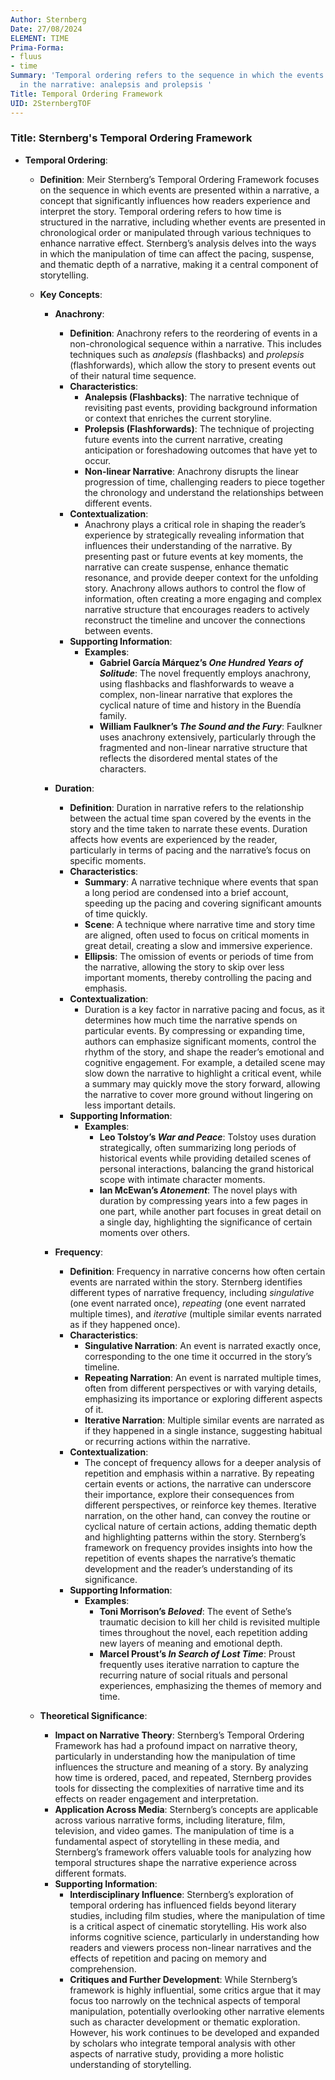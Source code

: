 ```yaml
---
Author: Sternberg
Date: 27/08/2024
ELEMENT: TIME
Prima-Forma:
- fluus
- time
Summary: 'Temporal ordering refers to the sequence in which the events are presented
  in the narrative: analepsis and prolepsis '
Title: Temporal Ordering Framework
UID: 2SternbergTOF
---
```

### Title: **Sternberg's Temporal Ordering Framework**

- **Temporal Ordering**:
  - **Definition**: Meir Sternberg’s Temporal Ordering Framework focuses on the sequence in which events are presented within a narrative, a concept that significantly influences how readers experience and interpret the story. Temporal ordering refers to how time is structured in the narrative, including whether events are presented in chronological order or manipulated through various techniques to enhance narrative effect. Sternberg’s analysis delves into the ways in which the manipulation of time can affect the pacing, suspense, and thematic depth of a narrative, making it a central component of storytelling.

  - **Key Concepts**:
  
    - **Anachrony**:
      - **Definition**: Anachrony refers to the reordering of events in a non-chronological sequence within a narrative. This includes techniques such as *analepsis* (flashbacks) and *prolepsis* (flashforwards), which allow the story to present events out of their natural time sequence.
      - **Characteristics**:
        - **Analepsis (Flashbacks)**: The narrative technique of revisiting past events, providing background information or context that enriches the current storyline.
        - **Prolepsis (Flashforwards)**: The technique of projecting future events into the current narrative, creating anticipation or foreshadowing outcomes that have yet to occur.
        - **Non-linear Narrative**: Anachrony disrupts the linear progression of time, challenging readers to piece together the chronology and understand the relationships between different events.
      - **Contextualization**:
        - Anachrony plays a critical role in shaping the reader’s experience by strategically revealing information that influences their understanding of the narrative. By presenting past or future events at key moments, the narrative can create suspense, enhance thematic resonance, and provide deeper context for the unfolding story. Anachrony allows authors to control the flow of information, often creating a more engaging and complex narrative structure that encourages readers to actively reconstruct the timeline and uncover the connections between events.
      - **Supporting Information**:
        - **Examples**:
          - **Gabriel García Márquez’s *One Hundred Years of Solitude***: The novel frequently employs anachrony, using flashbacks and flashforwards to weave a complex, non-linear narrative that explores the cyclical nature of time and history in the Buendía family.
          - **William Faulkner’s *The Sound and the Fury***: Faulkner uses anachrony extensively, particularly through the fragmented and non-linear narrative structure that reflects the disordered mental states of the characters.

    - **Duration**:
      - **Definition**: Duration in narrative refers to the relationship between the actual time span covered by the events in the story and the time taken to narrate these events. Duration affects how events are experienced by the reader, particularly in terms of pacing and the narrative’s focus on specific moments.
      - **Characteristics**:
        - **Summary**: A narrative technique where events that span a long period are condensed into a brief account, speeding up the pacing and covering significant amounts of time quickly.
        - **Scene**: A technique where narrative time and story time are aligned, often used to focus on critical moments in great detail, creating a slow and immersive experience.
        - **Ellipsis**: The omission of events or periods of time from the narrative, allowing the story to skip over less important moments, thereby controlling the pacing and emphasis.
      - **Contextualization**:
        - Duration is a key factor in narrative pacing and focus, as it determines how much time the narrative spends on particular events. By compressing or expanding time, authors can emphasize significant moments, control the rhythm of the story, and shape the reader’s emotional and cognitive engagement. For example, a detailed scene may slow down the narrative to highlight a critical event, while a summary may quickly move the story forward, allowing the narrative to cover more ground without lingering on less important details.
      - **Supporting Information**:
        - **Examples**:
          - **Leo Tolstoy’s *War and Peace***: Tolstoy uses duration strategically, often summarizing long periods of historical events while providing detailed scenes of personal interactions, balancing the grand historical scope with intimate character moments.
          - **Ian McEwan’s *Atonement***: The novel plays with duration by compressing years into a few pages in one part, while another part focuses in great detail on a single day, highlighting the significance of certain moments over others.

    - **Frequency**:
      - **Definition**: Frequency in narrative concerns how often certain events are narrated within the story. Sternberg identifies different types of narrative frequency, including *singulative* (one event narrated once), *repeating* (one event narrated multiple times), and *iterative* (multiple similar events narrated as if they happened once).
      - **Characteristics**:
        - **Singulative Narration**: An event is narrated exactly once, corresponding to the one time it occurred in the story’s timeline.
        - **Repeating Narration**: An event is narrated multiple times, often from different perspectives or with varying details, emphasizing its importance or exploring different aspects of it.
        - **Iterative Narration**: Multiple similar events are narrated as if they happened in a single instance, suggesting habitual or recurring actions within the narrative.
      - **Contextualization**:
        - The concept of frequency allows for a deeper analysis of repetition and emphasis within a narrative. By repeating certain events or actions, the narrative can underscore their importance, explore their consequences from different perspectives, or reinforce key themes. Iterative narration, on the other hand, can convey the routine or cyclical nature of certain actions, adding thematic depth and highlighting patterns within the story. Sternberg’s framework on frequency provides insights into how the repetition of events shapes the narrative’s thematic development and the reader’s understanding of its significance.
      - **Supporting Information**:
        - **Examples**:
          - **Toni Morrison’s *Beloved***: The event of Sethe’s traumatic decision to kill her child is revisited multiple times throughout the novel, each repetition adding new layers of meaning and emotional depth.
          - **Marcel Proust’s *In Search of Lost Time***: Proust frequently uses iterative narration to capture the recurring nature of social rituals and personal experiences, emphasizing the themes of memory and time.

  - **Theoretical Significance**:
    - **Impact on Narrative Theory**: Sternberg’s Temporal Ordering Framework has had a profound impact on narrative theory, particularly in understanding how the manipulation of time influences the structure and meaning of a story. By analyzing how time is ordered, paced, and repeated, Sternberg provides tools for dissecting the complexities of narrative time and its effects on reader engagement and interpretation.
    - **Application Across Media**: Sternberg’s concepts are applicable across various narrative forms, including literature, film, television, and video games. The manipulation of time is a fundamental aspect of storytelling in these media, and Sternberg’s framework offers valuable tools for analyzing how temporal structures shape the narrative experience across different formats.
    - **Supporting Information**:
      - **Interdisciplinary Influence**: Sternberg’s exploration of temporal ordering has influenced fields beyond literary studies, including film studies, where the manipulation of time is a critical aspect of cinematic storytelling. His work also informs cognitive science, particularly in understanding how readers and viewers process non-linear narratives and the effects of repetition and pacing on memory and comprehension.
      - **Critiques and Further Development**: While Sternberg’s framework is highly influential, some critics argue that it may focus too narrowly on the technical aspects of temporal manipulation, potentially overlooking other narrative elements such as character development or thematic exploration. However, his work continues to be developed and expanded by scholars who integrate temporal analysis with other aspects of narrative study, providing a more holistic understanding of storytelling.
